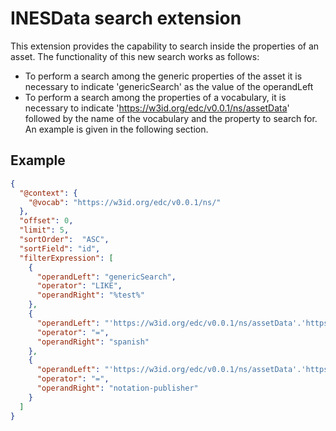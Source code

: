 # INESData search extension

This extension provides the capability to search inside the properties of an asset.
The functionality of this new search works as follows:
- To perform a search among the generic properties of the asset it is necessary to indicate 'genericSearch' as the value of the operandLeft
- To perform a search among the properties of a vocabulary, it is necessary to indicate 'https://w3id.org/edc/v0.0.1/ns/assetData' followed by the name of the vocabulary and the property to search for. An example is given in the following section.

## Example

```json
{
  "@context": {
    "@vocab": "https://w3id.org/edc/v0.0.1/ns/"
  },
  "offset": 0,
  "limit": 5,
  "sortOrder":  "ASC",
  "sortField": "id",
  "filterExpression": [
    {
      "operandLeft": "genericSearch",
      "operator": "LIKE",
      "operandRight": "%test%"
    },
    {
      "operandLeft": "'https://w3id.org/edc/v0.0.1/ns/assetData'.'https://w3id.org/edc/v0.0.1/ns/dcat-vocabulary'.'http://purl.org/dc/terms/language'",
      "operator": "=",
      "operandRight": "spanish"
    },
    {
      "operandLeft": "'https://w3id.org/edc/v0.0.1/ns/assetData'.'https://w3id.org/edc/v0.0.1/ns/dcat-vocabulary'.'http://purl.org/dc/terms/publisher'.'http://www.w3.org/2004/02/skos/core#notation'",
      "operator": "=",
      "operandRight": "notation-publisher"
    }
  ]
}
```

